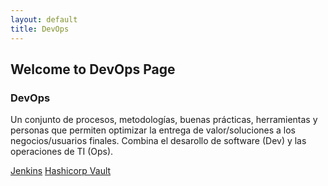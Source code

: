 ```yaml
---
layout: default
title: DevOps
---
```


## Welcome to DevOps Page

### DevOps

Un conjunto de procesos, metodologías, buenas prácticas, herramientas y personas que permiten optimizar la entrega de valor/soluciones a los negocios/usuarios finales.
Combina el desarollo de software (Dev) y las operaciones de TI (Ops).

<a href="./jenkins/jenkins">Jenkins</a>
<a href="./hashicorp-vault/hashicorp-vault">Hashicorp Vault</a>
